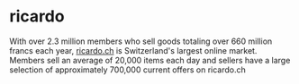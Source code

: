 
# ricardo

<div class="container-toc"></div>

With over 2.3 million members who sell goods totaling over 660 million francs each year, [ricardo.ch](www.ricardo.ch) is Switzerland's largest online market. Members sell an average of 20,000 items each day and sellers have a large selection of approximately 700,000 current offers on ricardo.ch 
 
